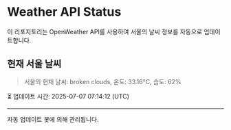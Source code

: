 
# Weather API Status

이 리포지토리는 OpenWeather API를 사용하여 서울의 날씨 정보를 자동으로 업데이트합니다.

## 현재 서울 날씨
> 서울의 현재 날씨: broken clouds, 온도: 33.16°C, 습도: 62%

⏳ 업데이트 시간: 2025-07-07 07:14:12 (UTC)

---
자동 업데이트 봇에 의해 관리됩니다.

